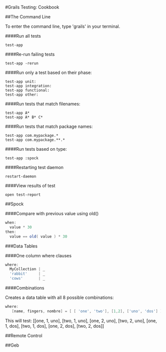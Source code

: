 #Grails Testing: Cookbook

##The Command Line

To enter the command line, type 'grails' in your terminal. 

####Run all tests
```
test-app
```

####Re-run failing tests
```
test-app -rerun
```

####Run only a test based on their phase:
```
test-app unit:
test-app integration:
test-app functional:
test-app other:
```

####Run tests that match filenames:
```
test-app A*
test-app A* B* C*
```

####Run tests that match package names:
```
test-app com.mypackage.*
test-app com.mypackage.**.*
```

####Run tests based on type:
```
test-app :spock
```

####Restarting test daemon
```
restart-daemon
```

####View results of test
```
open test-report
```

##Spock 

####Compare with previous value using old()

```groovy
when: 
  value * 30
then:
  value == old( value ) * 30
```

###Data Tables

####One column where clauses
```groovy
where:
  MyCollection | _
  'rabbit'     | _
  'cows'       | _
```

####Combinations 

Creates a data table with all 8 possible combinations: 

```groovy
where:
   [name, fingers, nombre] = [ [ 'one', 'two'], [1,2], ['uno', 'dos'] ].combinations()
```

This will test:
[[one, 1, uno], [two, 1, uno], [one, 2, uno], [two, 2, uno], [one, 1, dos], [two, 1, dos], [one, 2, dos], [two, 2, dos]]

##Remote Control

##Geb

